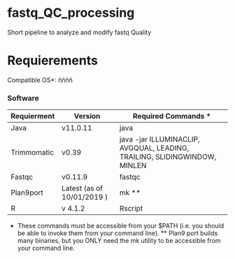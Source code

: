 # fastq_QC_processing
Short pipeline to analyze and modify fastq Quality

# Requierements 

Compatible OS*:
ññññ

### Software

| Requierment | Version | Required Commands * |
|-------------|---------|---------------------|
|Java| v11.0.11 |java |
|Trimmomatic| v0.39 |java  -jar ILLUMINACLIP, AVGQUAL, LEADING, TRAILING, SLIDINGWINDOW, MINLEN|
| Fastqc |v0.11.9 | fastqc |
|Plan9port| Latest (as of 10/01/2019 ) | mk ** |
|R | v 4.1.2 | Rscript |

* These commands must be accessible from your $PATH (i.e. you should be able to invoke them from your command line).
** Plan9 port builds many binaries, but you ONLY need the mk utility to be accessible from your command line.
